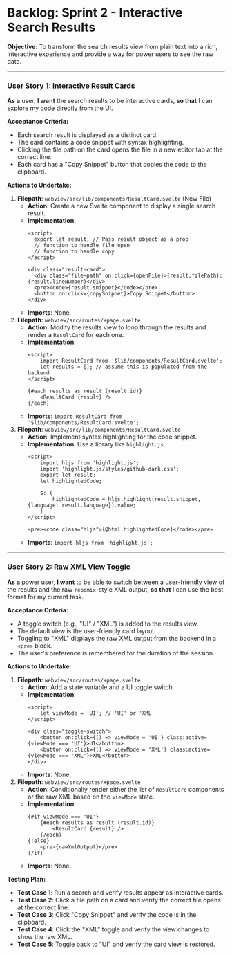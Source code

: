 # Backlog: Sprint 2 - Interactive Search Results

**Objective:** To transform the search results view from plain text into a rich, interactive experience and provide a way for power users to see the raw data.

---

### User Story 1: Interactive Result Cards
**As a** user, **I want** the search results to be interactive cards, **so that** I can explore my code directly from the UI.

**Acceptance Criteria:**
- Each search result is displayed as a distinct card.
- The card contains a code snippet with syntax highlighting.
- Clicking the file path on the card opens the file in a new editor tab at the correct line.
- Each card has a "Copy Snippet" button that copies the code to the clipboard.

**Actions to Undertake:**
1.  **Filepath**: `webview/src/lib/components/ResultCard.svelte` (New File)
    -   **Action**: Create a new Svelte component to display a single search result.
    -   **Implementation**:
        ```svelte
        <script>
          export let result; // Pass result object as a prop
          // function to handle file open
          // function to handle copy
        </script>

        <div class="result-card">
          <div class="file-path" on:click={openFile}>{result.filePath}:{result.lineNumber}</div>
          <pre><code>{result.snippet}</code></pre>
          <button on:click={copySnippet}>Copy Snippet</button>
        </div>
        ```
    -   **Imports**: None.
2.  **Filepath**: `webview/src/routes/+page.svelte`
    -   **Action**: Modify the results view to loop through the results and render a `ResultCard` for each one.
    -   **Implementation**:
        ```svelte
        <script>
            import ResultCard from '$lib/components/ResultCard.svelte';
            let results = []; // assume this is populated from the backend
        </script>

        {#each results as result (result.id)}
            <ResultCard {result} />
        {/each}
        ```
    -   **Imports**: `import ResultCard from '$lib/components/ResultCard.svelte';`
3.  **Filepath**: `webview/src/lib/components/ResultCard.svelte`
    -   **Action**: Implement syntax highlighting for the code snippet.
    -   **Implementation**: Use a library like `highlight.js`.
        ```svelte
        <script>
            import hljs from 'highlight.js';
            import 'highlight.js/styles/github-dark.css';
            export let result;
            let highlightedCode;

            $: {
                highlightedCode = hljs.highlight(result.snippet, {language: result.language}).value;
            }
        </script>

        <pre><code class="hljs">{@html highlightedCode}</code></pre>
        ```
    -   **Imports**: `import hljs from 'highlight.js';`

---

### User Story 2: Raw XML View Toggle
**As a** power user, **I want** to be able to switch between a user-friendly view of the results and the raw `repomix`-style XML output, **so that** I can use the best format for my current task.

**Acceptance Criteria:**
- A toggle switch (e.g., "UI" / "XML") is added to the results view.
- The default view is the user-friendly card layout.
- Toggling to "XML" displays the raw XML output from the backend in a `<pre>` block.
- The user's preference is remembered for the duration of the session.

**Actions to Undertake:**
1.  **Filepath**: `webview/src/routes/+page.svelte`
    -   **Action**: Add a state variable and a UI toggle switch.
    -   **Implementation**:
        ```svelte
        <script>
            let viewMode = 'UI'; // 'UI' or 'XML'
        </script>

        <div class="toggle-switch">
            <button on:click={() => viewMode = 'UI'} class:active={viewMode === 'UI'}>UI</button>
            <button on:click={() => viewMode = 'XML'} class:active={viewMode === 'XML'}>XML</button>
        </div>
        ```
    -   **Imports**: None.
2.  **Filepath**: `webview/src/routes/+page.svelte`
    -   **Action**: Conditionally render either the list of `ResultCard` components or the raw XML based on the `viewMode` state.
    -   **Implementation**:
        ```svelte
        {#if viewMode === 'UI'}
            {#each results as result (result.id)}
                <ResultCard {result} />
            {/each}
        {:else}
            <pre>{rawXmlOutput}</pre>
        {/if}
        ```
    -   **Imports**: None.

**Testing Plan:**
-   **Test Case 1**: Run a search and verify results appear as interactive cards.
-   **Test Case 2**: Click a file path on a card and verify the correct file opens at the correct line.
-   **Test Case 3**: Click "Copy Snippet" and verify the code is in the clipboard.
-   **Test Case 4**: Click the "XML" toggle and verify the view changes to show the raw XML.
-   **Test Case 5**: Toggle back to "UI" and verify the card view is restored.

